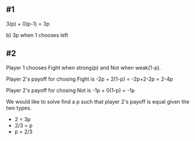 ## #1

3(p) + 0(p-1) = 3p

b) 3p when 1 chooses left

## #2

Player 1 chooses Fight when strong(p) and Not when weak(1-p).

Player 2's payoff for chosing Fight is -2p + 2(1-p) = -2p+2-2p = 2-4p

Player 2's payoff for chosing Not is -1p + 0(1-p) = -1p

We would like to solve find a p such that player 2's payoff is equal given the two types.

- 2 = 3p
- 2/3 = p
- p = 2/3